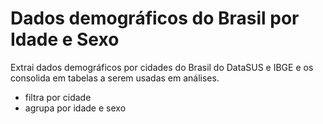 # Dados demográficos do Brasil por Idade e Sexo
Extrai dados demográficos por cidades do Brasil do DataSUS e IBGE e os consolida em tabelas a serem usadas em análises.
* filtra por cidade
* agrupa por idade e sexo
